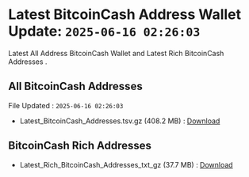 # Latest BitcoinCash Address Wallet Update: `2025-06-16 02:26:03`

Latest All Address BitcoinCash Wallet and Latest Rich BitcoinCash Addresses .

## All BitcoinCash Addresses

File Updated : `2025-06-16 02:26:03`

- Latest_BitcoinCash_Addresses.tsv.gz (408.2 MB) : [Download](https://github.com/Pymmdrza/Rich-Address-Wallet/releases/tag/BitcoinCash)

## BitcoinCash Rich Addresses

- Latest_Rich_BitcoinCash_Addresses_txt_gz (37.7 MB) : [Download](https://github.com/Pymmdrza/Rich-Address-Wallet/releases/tag/BitcoinCash)
